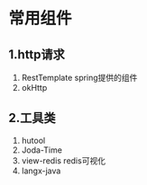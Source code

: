 # 										常用组件

## 1.http请求

1. RestTemplate    spring提供的组件
2. okHttp

## 2.工具类

1. hutool
2. Joda-Time
3. view-redis   redis可视化
4. langx-java